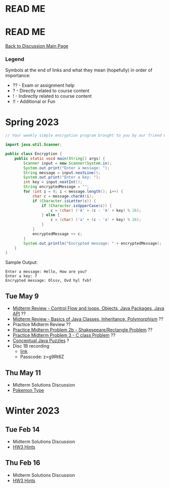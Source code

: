 # READ ME

# READ ME
[Back to Discussion Main Page](https://github.com/TejasViswa/PIC20A_Disc)
### Legend
Symbols at the end of links and what they mean (hopefully) in order of importance:
- ?? - Exam or assignment help
- ? - Directly related to course content
- ! - Indirectly related to course content
- !! - Additional or Fun

# Spring 2023
```java
// Your weekly simple encryption program brought to you by our friend ChatGPT

import java.util.Scanner;

public class Encryption {
    public static void main(String[] args) {
        Scanner input = new Scanner(System.in);
        System.out.print("Enter a message: ");
        String message = input.nextLine();
        System.out.print("Enter a key: ");
        int key = input.nextInt();
        String encryptedMessage = "";
        for (int i = 0; i < message.length(); i++) {
            char c = message.charAt(i);
            if (Character.isLetter(c)) {
                if (Character.isUpperCase(c)) {
                    c = (char) ('A' + (c - 'A' + key) % 26);
                } else {
                    c = (char) ('a' + (c - 'a' + key) % 26);
                }
            }
            encryptedMessage += c;
        }
        System.out.println("Encrypted message: " + encryptedMessage);
    }
}

```
Sample Output:
```
Enter a message: Hello, How are you?
Enter a key: 7
Encrypted message: Olssv, Ovd hyl fvb?
```
## Tue May 9
- [Midterm Review - Control Flow and loops, Objects, Java Packages, Java API](https://github.com/TejasViswa/PIC20A_Disc/blob/main/Week_5/MidtermReview3.md) ??
- [Midterm Review - Basics of Java Classes, Inheritance, Polymorphism](MidtermReview4.md) ??
- Practice Midterm Review ??
- [Practice Midterm Problem 2b - Shakespeare/Rectangle Problem](PracMidRectQ.md) ??
- [Practice Midterm Problem 3 - C class Problem](PracMidCQ.md) ??
- [Conceptual Java Puzzles](https://github.com/TejasViswa/PIC20A_Disc/blob/main/Week_2/ConceptualPuzzles.md) ?
- Disc 1B recording
    - [link](https://ucla.zoom.us/rec/share/VzvVjVSWd1l_0wtNU6--rxtrGO7izpldCwa_qX5S0JEguLo89ytZez8NpY1p61mb.pUVgawMEiuW9pC_K)
    - Passcode: z=g9Rt6Z

## Thu May 11
- Midterm Solutions Discussion
- [Pokemon Type](https://github.com/TejasViswa/PIC20A_Disc/tree/main/PokemonType)

# Winter 2023

## Tue Feb 14
- Midterm Solutions Discussion
- [HW3 Hints](HW3_Hints.md)

## Thu Feb 16
- Midterm Solutions Discussion
- [HW3 Hints](HW3_Hints.md)
